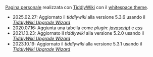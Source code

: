 [Pagina personale](https://ulaulaman.github.io/) realizzata con [TiddlyWiki](https://tiddlywiki.com/) con il [whitespace theme](http://j.d.whitespace.tiddlyspot.com/).

* 2025.02.27: Aggiornato il *tiddlywiki* alla versione 5.3.6 usando il [*TiddlyWiki Upgrade Wizard*](https://tiddlywiki.com/upgrade.html)
* 2020.07.16: Aggiunta una tabella come *plugin*: [*javascript*](js/TagTable.js) e [*css*](css/blue-table.css)
* 2021.10.23: Aggiornato il *tiddlywiki* alla versione 5.2.0 usando il [*TiddlyWiki Upgrade Wizard*](https://tiddlywiki.com/upgrade.html)
* 2023.10.19: Aggiornato il *tiddlywiki* alla versione 5.3.1 usando il [*TiddlyWiki Upgrade Wizard*](https://tiddlywiki.com/upgrade.html)
